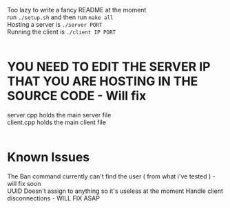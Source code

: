 Too lazy to write a fancy README at the moment <br>
run ```./setup.sh``` and then run ```make all``` <br>
Hosting a server is ```./server PORT``` <br>
Running the client is ```./client IP PORT``` <br> <br>

# YOU NEED TO EDIT THE SERVER IP THAT YOU ARE HOSTING IN THE SOURCE CODE - Will fix <br>

server.cpp holds the main server file <br>
client.cpp holds the main client file <br> <br>

# Known Issues 
The Ban command currently can't find the user ( from what i've tested ) - will fix soon <br>
UUID Doesn't assign to anything so it's useless at the moment
Handle client disconnections - WILL FIX ASAP




